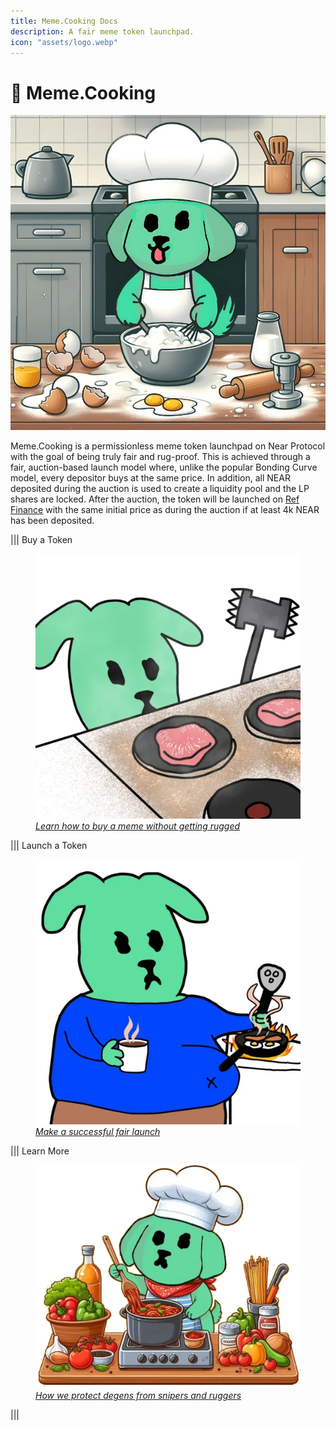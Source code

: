 ```yaml
---
title: Meme.Cooking Docs
description: A fair meme token launchpad.
icon: "assets/logo.webp"
---
```


# 🥳 Meme.Cooking

![meme.cooking](assets/header.png)

Meme.Cooking is a permissionless meme token launchpad on Near Protocol with the goal of being truly fair and rug-proof.
This is achieved through a fair, auction-based launch model where, unlike the popular Bonding Curve model, every depositor buys at the same price.
In addition, all NEAR deposited during the auction is used to create a liquidity pool and the LP shares are locked.
After the auction, the token will be launched on [Ref Finance](https://app.ref.finance) with the same initial price as during the auction if at least 4k NEAR has been deposited.

||| Buy a Token
<a href="/for-buyers/buy-a-token"><figure class="content-center"><img src="/assets/yummi.webp" alt="Learn how to buy a meme without getting rugged"><figcaption class="caption"><em>Learn how to buy a meme without getting rugged</em></figcaption></figure></a>
||| Launch a Token
<a href="/for-cooks/create-a-token"><figure class="content-center"><img src="/assets/fat.webp" alt="Make a successful fair launch"><figcaption class="caption"><em>Make a successful fair launch</em></figcaption></figure></a>
||| Learn More
<a href="/for-buyers/how-it-works"><figure class="content-center"><img src="/assets/cooking.webp" alt="How we protect degens from snipers and ruggers"><figcaption class="caption"><em>How we protect degens from snipers and ruggers</em></figcaption></figure></a>
|||
